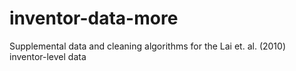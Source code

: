 inventor-data-more
==================

Supplemental data and cleaning algorithms for the Lai et. al. (2010) inventor-level data
